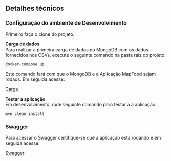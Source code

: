 ## Detalhes técnicos

### Configuração do ambiente de Desenvolvimento

Primeiro faça o clone do projeto.

**Carga de dados**  
Para realizar a primeira carga de dados no MongoDB com os dados fornecidos nos CSVs, 
execute o seguinte comando na pasta raíz do projeto:
```aidl
docker-compose up
```
Este comando fará com que o MongoDB e a Aplicação MapFood sejam rodaos. Em seguida acesse:

[Carga](http://localhost:8080/mapfood/carga)

**Testar a aplicação**  
Em desenvolvimento, rode seguinte comando para testar a a aplicação:
```aidl
mvn clean install
```

### Swagger

Para acessar o Swagger certifique-se que a aplicação está rodando e em seguida acesse:

[Swagger](http://localhost:8080/mapfood/swagger-ui.html)